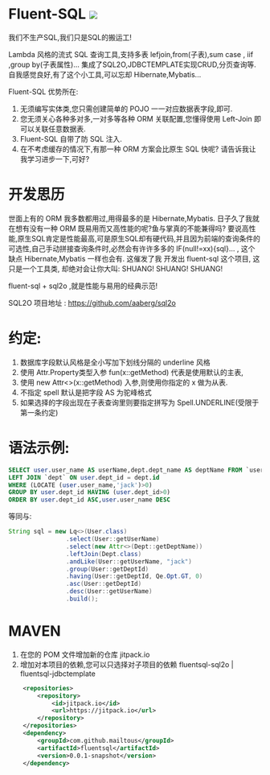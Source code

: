 # Fluent-SQL [![](https://jitpack.io/v/mailtous/fluentsql.svg)](https://jitpack.io/#mailtous/fluentsql)
我们不生产SQL,我们只是SQL的搬运工!

Lambda 风格的流式 SQL 查询工具,支持多表 lefjoin,from(子表),sum case , iif ,group by(子表属性)...
集成了SQL2O,JDBCTEMPLATE实现CRUD,分页查询等. 自我感觉良好,有了这个小工具,可以忘却 Hibernate,Mybatis...

Fluent-SQL 优势所在:
1. 无须编写实体类,您只需创建简单的 POJO 一一对应数据表字段,即可.
2. 您无须关心各种多对多,一对多等各种 ORM 关联配置,您懂得使用 Left-Join 即可以关联任意数据表.
3. Fluent-SQL 自带了防 SQL 注入.
4. 在不考虑缓存的情况下,有那一种 ORM 方案会比原生 SQL 快呢? 请告诉我让我学习进步一下,可好?

# 开发思历
世面上有的 ORM 我多数都用过,用得最多的是 Hibernate,Mybatis. 
日子久了我就在想有没有一种 ORM 既易用而又高性能的呢?鱼与掌真的不能兼得吗? 
要说高性能,原生SQL肯定是性能最高,可是原生SQL却有硬代码,并且因为前端的查询条件的可选性,自己手动拼接查询条件时,必然会有许许多多的 IF(null!=xx){sql}... , 这个缺点 Hibernate,Mybatis 一样也会有.
这催发了我 开发出 fluent-sql 这个项目, 这只是一个工具类, 却绝对会让你大叫: SHUANG! SHUANG! SHUANG!

fluent-sql + sql2o ,就是性能与易用的经典示范!

SQL2O 项目地址 : https://github.com/aaberg/sql2o

# 约定: 
1. 数据库字段默认风格是全小写加下划线分隔的 underline 风格
2. 使用 Attr.Property类型入参 fun(x::getMethod) 代表是使用默认的主表,
3. 使用 new Attr<>(x::getMethod) 入参,则使用你指定的 x 做为从表.
4. 不指定 spell 默认是把字段 AS 为驼峰格式
5. 如果选择的字段出现在子表查询里则要指定拼写为 Spell.UNDERLINE(受限于第一条约定)

# 语法示例:
```sql
SELECT user.user_name AS userName,dept.dept_name AS deptName FROM `user` AS user  
LEFT JOIN `dept` ON user.dept_id = dept.id 
WHERE (LOCATE (user.user_name,'jack')>0)
GROUP BY user.dept_id HAVING (user.dept_id>0) 
ORDER BY user.dept_id ASC,user.user_name DESC

```
等同与:
```java
String sql = new Lq<>(User.class)
                .select(User::getUserName)
                .select(new Attr<>(Dept::getDeptName))
                .leftJoin(Dept.class)
                .andLike(User::getUserName, "jack")
                .group(User::getDeptId)
                .having(User::getDeptId, Qe.Opt.GT, 0)
                .asc(User::getDeptId)
                .desc(User::getUserName)
                .build();
```
# MAVEN 
1. 在您的 POM 文件增加新的仓库 jitpack.io
2. 增加对本项目的依赖,您可以只选择对子项目的依赖 fluentsql-sql2o | fluentsql-jdbctemplate
```xml
	<repositories>
		<repository>
		    <id>jitpack.io</id>
		    <url>https://jitpack.io</url>
		</repository>
	</repositories>
	<dependency>
	    <groupId>com.github.mailtous</groupId>
	    <artifactId>fluentsql</artifactId>
	    <version>0.0.1-snapshot</version>
	</dependency>
```
